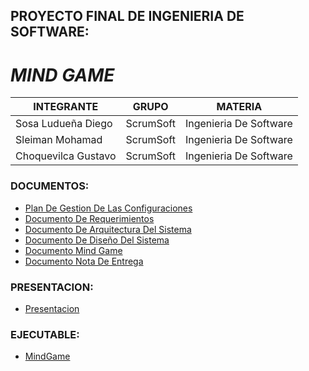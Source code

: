 ## PROYECTO FINAL DE INGENIERIA DE SOFTWARE: 
# *MIND GAME*

INTEGRANTE | GRUPO | MATERIA
-----------|-------|--------
Sosa Ludueña Diego | ScrumSoft | Ingenieria De Software
Sleiman Mohamad | ScrumSoft | Ingenieria De Software
Choquevilca Gustavo | ScrumSoft | Ingenieria De Software

### DOCUMENTOS:
* [Plan De Gestion De Las Configuraciones](https://github.com/diegosl/ProyectoFinalIngenieriaDeSoftware/blob/master/documentos/TP1/Plan%20De%20Gestion%20De%20Las%20Configuraciones.pdf)
* [Documento De Requerimientos](https://github.com/diegosl/ProyectoFinalIngenieriaDeSoftware/blob/master/documentos/TP1/Documento%20De%20Requerimientos.pdf)
* [Documento De Arquitectura Del Sistema](https://github.com/diegosl/ProyectoFinalIngenieriaDeSoftware/blob/master/documentos/TP2/Documento%20De%20Arquitectura%20Del%20Sistema.pdf)
* [Documento De Diseño Del Sistema](https://github.com/diegosl/ProyectoFinalIngenieriaDeSoftware/blob/master/documentos/TP2/Documento%20De%20Dise%C3%B1o%20Del%20Sistema.pdf)
* [Documento Mind Game](https://github.com/diegosl/ProyectoFinalIngenieriaDeSoftware/blob/master/documentos/TP2/Documento%20Mind%20Game.pdf)
* [Documento Nota De Entrega](https://github.com/diegosl/ProyectoFinalIngenieriaDeSoftware/blob/master/documentos/TP2/Documento%20Nota%20De%20Entrega.pdf)

### PRESENTACION:
* [Presentacion](https://github.com/diegosl/ProyectoFinalIngenieriaDeSoftware/blob/master/material/Presentacion/PresentacionIngenieriaDeSoftware.pptx)

### EJECUTABLE:
* [MindGame](https://github.com/diegosl/ProyectoFinalIngenieriaDeSoftware/blob/master/ejecutable/MindGame.jar)
